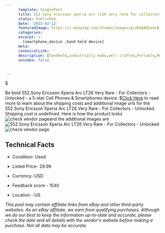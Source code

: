 ```yaml
---
      template: SinglePost
      title: 552 sony ericsson xperia arc lt26 very rare for collectors unlocked
      status: Published
      date: '2023-02-12'
      featuredImage: https://i.ebayimg.com/thumbs/images/g/vKQAAOSwnLBj585z/s-l225.jpg
      categories: 
      excerpt: >-
        [smartphone,device ,hand held device]
      meta:
      canonicalLink: ''
      description: [handheld,industrially made,well crafted,Portable,Mobile,Compact,Convenient,Lightweight,Maneuverable,Man-portable,Miniature,Carriable,Hand-held,Light,Holdable,Transportable,Mobile device,Pocket-sized,On-the-go,Wireless,Cordless,Compact size,Convenient size, smartphone,device ,hand held device]
      noindex: false
      
        
---
```

$

Be bold 552.Sony Ericsson Xperia Arc LT26 Very Rare - For Collectors - Unlocked - a 5-star Cell Phones & Smartphones device.
$[Click Here](https://www.ebay.com/itm/165934194007?hash=item26a272dd57%3Ag%3AvKQAAOSwnLBj585z&mkevt=1&mkcid=1&mkrid=711-53200-19255-0&campid=%253CePNCampaignId%253E&customid=%253CreferenceId%253E&toolid=10049) to read more to learn about the shipping costs and additional image urls for the 552.Sony Ericsson Xperia Arc LT26 Very Rare - For Collectors - Unlocked. Shipping cost is undefined. Here is how the product looks ![check vendor page](https://i.ebayimg.com/thumbs/images/g/vKQAAOSwnLBj585z/s-l225.jpg)and the additional images are![552.Sony Ericsson Xperia Arc LT26 Very Rare - For Collectors - Unlocked](https://i.ebayimg.com/images/g/vKQAAOSwnLBj585z/s-l1600.jpg)![check vendor page](https://origin-galleryplus.ebayimg.com/ws/web/165934194007_2_0_1/225x225.jpg,https://origin-galleryplus.ebayimg.com/ws/web/165934194007_3_0_1/225x225.jpg,https://origin-galleryplus.ebayimg.com/ws/web/165934194007_4_0_1/225x225.jpg,https://origin-galleryplus.ebayimg.com/ws/web/165934194007_5_0_1/225x225.jpg,https://origin-galleryplus.ebayimg.com/ws/web/165934194007_6_0_1/225x225.jpg,https://origin-galleryplus.ebayimg.com/ws/web/165934194007_7_0_1/225x225.jpg)



 ## Technical Facts 



     
      

 - Condition- Used 


      

 - Listed Price- 29.99 


      

 - Currency- USD 


      

 - Feedback score - 1540 


      

 - Location - US 


      
      

 *_This post may contain affiliate links from eBay and other third-party websites. As an eBay affiliate, we earn from qualifying purchases. Although we do our best to keep the information up-to-date and accurate, please check the date and all details with the vendor's website before making a purchase. Not all data may be accurate._*






